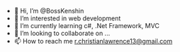 - 👋 Hi, I’m @BossKenshin
- 👀 I’m interested in web development
- 🌱 I’m currently learning c#, .Net Framework, MVC
- 💞️ I’m looking to collaborate on ...
- 📫 How to reach me r.christianlawrence13@gmail.com

<!---
BossKenshin/BossKenshin is a ✨ special ✨ repository because its `README.md` (this file) appears on your GitHub profile.
You can click the Preview link to take a look at your changes.
--->
